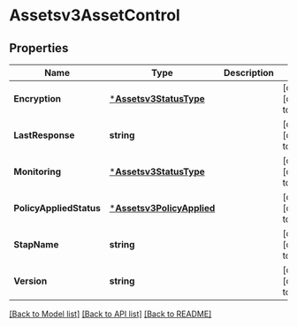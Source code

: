 # Assetsv3AssetControl

## Properties
Name | Type | Description | Notes
------------ | ------------- | ------------- | -------------
**Encryption** | [***Assetsv3StatusType**](assetsv3StatusType.md) |  | [optional] [default to null]
**LastResponse** | **string** |  | [optional] [default to null]
**Monitoring** | [***Assetsv3StatusType**](assetsv3StatusType.md) |  | [optional] [default to null]
**PolicyAppliedStatus** | [***Assetsv3PolicyApplied**](assetsv3PolicyApplied.md) |  | [optional] [default to null]
**StapName** | **string** |  | [optional] [default to null]
**Version** | **string** |  | [optional] [default to null]

[[Back to Model list]](../README.md#documentation-for-models) [[Back to API list]](../README.md#documentation-for-api-endpoints) [[Back to README]](../README.md)

